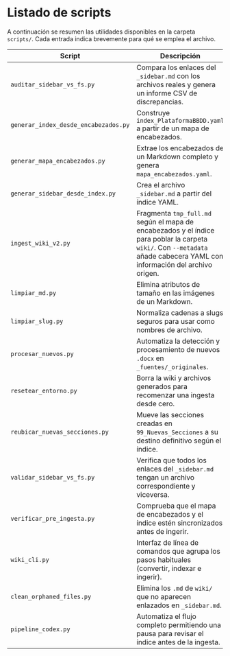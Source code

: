 # Listado de scripts

A continuación se resumen las utilidades disponibles en la carpeta `scripts/`. Cada entrada indica brevemente para qué se emplea el archivo.

| Script | Descripción |
| ------ | ----------- |
| `auditar_sidebar_vs_fs.py` | Compara los enlaces del `_sidebar.md` con los archivos reales y genera un informe CSV de discrepancias. |
| `generar_index_desde_encabezados.py` | Construye `index_PlataformaBBDD.yaml` a partir de un mapa de encabezados. |
| `generar_mapa_encabezados.py` | Extrae los encabezados de un Markdown completo y genera `mapa_encabezados.yaml`. |
| `generar_sidebar_desde_index.py` | Crea el archivo `_sidebar.md` a partir del índice YAML. |
| `ingest_wiki_v2.py` | Fragmenta `tmp_full.md` según el mapa de encabezados y el índice para poblar la carpeta `wiki/`. Con `--metadata` añade cabecera YAML con información del archivo origen. |
| `limpiar_md.py` | Elimina atributos de tamaño en las imágenes de un Markdown. |
| `limpiar_slug.py` | Normaliza cadenas a slugs seguros para usar como nombres de archivo. |
| `procesar_nuevos.py` | Automatiza la detección y procesamiento de nuevos `.docx` en `_fuentes/_originales`. |
| `resetear_entorno.py` | Borra la wiki y archivos generados para recomenzar una ingesta desde cero. |
| `reubicar_nuevas_secciones.py` | Mueve las secciones creadas en `99_Nuevas_Secciones` a su destino definitivo según el índice. |
| `validar_sidebar_vs_fs.py` | Verifica que todos los enlaces del `_sidebar.md` tengan un archivo correspondiente y viceversa. |
| `verificar_pre_ingesta.py` | Comprueba que el mapa de encabezados y el índice estén sincronizados antes de ingerir. |
| `wiki_cli.py` | Interfaz de línea de comandos que agrupa los pasos habituales (convertir, indexar e ingerir). |
| `clean_orphaned_files.py` | Elimina los `.md` de `wiki/` que no aparecen enlazados en `_sidebar.md`. |
| `pipeline_codex.py` | Automatiza el flujo completo permitiendo una pausa para revisar el índice antes de la ingesta. |

